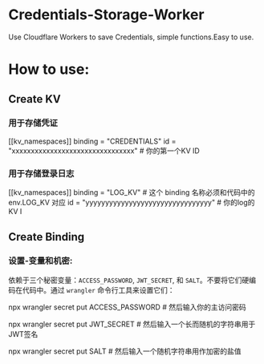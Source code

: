 # Credentials-Storage-Worker
Use Cloudflare Workers to save  Credentials, simple functions.Easy to use.


# How to use:

## Create KV
### 用于存储凭证
[[kv_namespaces]]
binding = "CREDENTIALS"
id = "xxxxxxxxxxxxxxxxxxxxxxxxxxxxxxxx" # 你的第一个KV ID
### 用于存储登录日志
[[kv_namespaces]]
binding = "LOG_KV" # 这个 binding 名称必须和代码中的 env.LOG_KV 对应
id = "yyyyyyyyyyyyyyyyyyyyyyyyyyyyyyyy" # 你的log的KV I

## Create  Binding
### 设置-变量和机密:
依赖于三个秘密变量：`ACCESS_PASSWORD`, `JWT_SECRET`, 和 `SALT`。不要将它们硬编码在代码中。通过 `wrangler` 命令行工具来设置它们：

npx wrangler secret put ACCESS_PASSWORD # 然后输入你的主访问密码

npx wrangler secret put JWT_SECRET # 然后输入一个长而随机的字符串用于JWT签名

npx wrangler secret put SALT # 然后输入一个随机字符串用作加密的盐值

